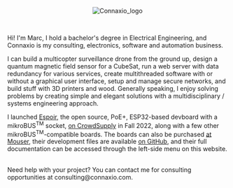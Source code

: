 <center>

![Connaxio_logo](/connaxio_logo_black.svg)

</center>

<br/>

Hi! I'm Marc, I hold a bachelor's degree in Electrical Engineering, and Connaxio is my consulting, electronics, software and automation business. 

I can build a multicopter surveillance drone from the ground up, design a quantum magnetic field sensor for a CubeSat, run a web server with data redundancy for various services, create multithreaded software with or without a graphical user interface, setup and manage secure networks, and build stuff with 3D printers and wood. Generally speaking, I enjoy solving problems by creating simple and elegant solutions with a multidisciplinary / systems engineering approach.

I launched [Espoir](./espoir/hardware.md), the open source, PoE+, ESP32-based devboard with a mikroBUS<sup>TM</sup> socket, [on CrowdSupply](https://www.crowdsupply.com/connaxio/espoir) in Fall 2022, along with a few other mikroBUS<sup>TM</sup>-compatible boards. The boards can also be purchased [at Mouser](https://www.mouser.com/manufacturer/connaxio/), their development files are available [on GitHub](https://github.com/Connaxio), and their full documentation can be accessed through the left-side menu on this website.

<br/>
Need help with your project? You can contact me for consulting opportunities at consulting@connaxio.com.
